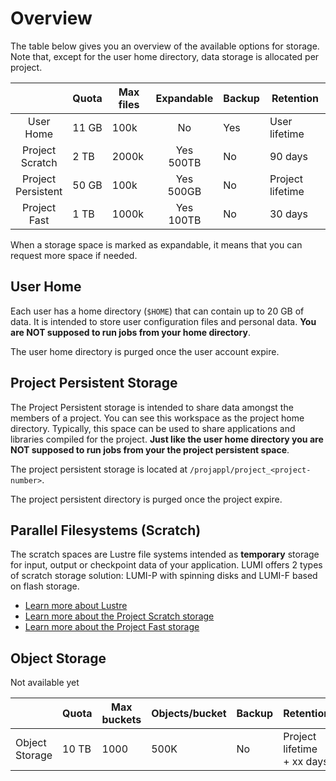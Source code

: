 # Overview

[lustre]: parallel/lustre.md
[lumif]: parallel/lumif.md 
[lumip]: parallel/lumip.md 

The table below gives you an overview of the available options for storage. Note
that, except for the user home directory, data storage is allocated per project.

|                       | Quota | Max files | Expandable   | Backup | Retention        |
|:---------------------:|-------|-----------|:------------:|--------|------------------|
| User<br>Home          | 11 GB | 100k      | No           | Yes    | User lifetime    |
| Project<br>Scratch    | 2 TB  | 2000k     | Yes<br>500TB | No     | 90 days          |
| Project<br>Persistent | 50 GB | 100k      | Yes<br>500GB | No     | Project lifetime |
| Project<br>Fast       | 1 TB  | 1000k     | Yes<br>100TB | No     | 30 days          |

When a storage space is marked as expandable, it means that you can request 
more space if needed.

## User Home

Each user has a home directory (`$HOME`) that can contain up to 20 GB of data. 
It is intended to store user configuration files and personal data. **You are
NOT supposed to run jobs from your home directory**.

The user home directory is purged once the user account expire.

## Project Persistent Storage

The Project Persistent storage is intended to share data amongst the members of
a project. You can see this workspace as the project home directory. Typically, 
this space can be used to share applications and libraries compiled for the 
project. **Just like the user home directory you are NOT supposed to run jobs 
from your the project persistent space**.

The project persistent storage is located at `/projappl/project_<project-number>`.

The project persistent directory is purged once the project expire.

## Parallel Filesystems (Scratch)

The scratch spaces are Lustre file systems intended as **temporary** storage for
input, output or checkpoint data of your application. LUMI offers 2 types of 
scratch storage solution: LUMI-P with spinning disks and LUMI-F based on flash 
storage.

- [Learn more about Lustre][lustre]
- [Learn more about the Project Scratch storage][lumip]
- [Learn more about the Project Fast storage][lumif]

## Object Storage

Not available yet

|                 | Quota | Max buckets | Objects/bucket | Backup | Retention                      |
|-----------------|-------|-------------|----------------|--------|--------------------------------|
| Object Storage  | 10 TB | 1000        | 500K           | No     | Project lifetime<br> + xx days |

